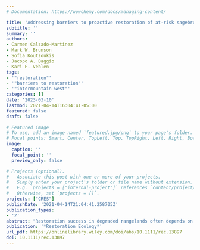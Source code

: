 ```yaml
---
# Documentation: https://wowchemy.com/docs/managing-content/

title: 'Addressing barriers to proactive restoration of at‐risk sagebrush communities: a causal layered analysis'
subtitle: ''
summary: ''
authors:
- Carmen Calzado‐Martinez
- Mark W. Brunson
- Sofia Koutzoukis
- Jacopo A. Baggio 
- Kari E. Veblen
tags:
- '"restoration"'
- '"barriers to restoration"'
- '"intermountain west"'
categories: []
date: '2023-03-10'
lastmod: 2021-04-14T16:04:41-05:00
featured: false
draft: false

# Featured image
# To use, add an image named `featured.jpg/png` to your page's folder.
# Focal points: Smart, Center, TopLeft, Top, TopRight, Left, Right, BottomLeft, Bottom, BottomRight.
image:
  caption: ''
  focal_point: ''
  preview_only: false

# Projects (optional).
#   Associate this post with one or more of your projects.
#   Simply enter your project's folder or file name without extension.
#   E.g. `projects = ["internal-project"]` references `content/project/deep-learning/index.md`.
#   Otherwise, set `projects = []`.
projects: ["CRES"]
publishDate: '2021-04-14T21:04:41.258705Z'
publication_types:
- '2'
abstract: "Restoration success in degraded rangelands often depends on a site's resilience to disturbance and resistance to invasive plants. Because it is more difficult to restore plant communities after they are dominated by invasive species, a potential approach is proactive restoration in sites at risk of crossing degradation thresholds (e.g. initiating restoration prior to invasive grass dominance). When developing a new restoration approach, it is important to consider operational feasibility, including social, budgetary, and environmental factors. Accordingly, we studied influences within land management agencies on the adoption of a specific proactive restoration approach: out-planting native grass and forb seedlings into sagebrush stands before they are dominated by cheatgrass (Bromus tectorum). Managers from federal and state land management agencies across the Great Basin, U.S.A, were interviewed regarding perceived feasibility of these practices. Twelve in-depth interviews were conducted, and responses were analyzed using a qualitative method, causal layered analysis, not previously applied in a land management context. In the most superficial (litany) layer, cost and scale were prominent. The next (systemic) layer was framed by policy and bureaucracy limitations as well as technical barriers to implementation. In the third (worldview) layer, lack of a proactive management tradition within agencies represented a principal barrier. In the deepest (myth/metaphor) layer, the central belief is that human intervention should be used to protect ecosystem services only after they are disrupted due to human activity. Based on the different obstacles found at each level, we suggest ways to overcome the barriers detected."
publication: '*Restoration Ecology*'
url_pdf: https://onlinelibrary.wiley.com/doi/abs/10.1111/rec.13897
doi: 10.1111/rec.13897
---
```

